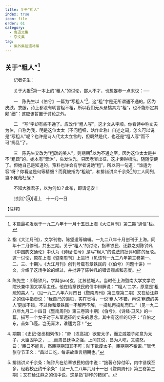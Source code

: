 ```yaml
---
title: 关于“粗人”
index: true
icon: file
order: 61
category:
  - 鲁迅文集
  - 杂文集
tag:  
  - 集外集拾遗补编
---
```


## 关于“粗人”[^①]

　　记者先生：

　　关于大报[^②]第一本上的“粗人”的讨论，鄙人不才，也想妄参一点末议：──

　　一　陈先生以《伯兮》一篇为“写粗人”[^③]，这“粗”字是无所谓通不通的。因为皮肤，衣服，诗上都没有明言粗不粗，所以我们无从悬揣其为“粗”，也不能断定其颇“细”：这应该暂置于讨论之外。

　　二　“写”字却有些不通了。应改作“粗人写”，这才文从字顺。你看诗中称丈夫为伯，自称为我，明是这位太太（不问粗细，姑作此称）自述之词，怎么可以说是“写粗人”呢？也许是诗人代太太立言的，但既然是代，也还是“粗人写”而不可“捣乱”了。

　　三　陈先生又改为“粗疏的美人”，则期期[^④]以为不通之至，因为这位太太是并不“粗疏”的。她本有“膏沐”，头发油光，只因老爷出征，这才懒得梳洗，随随便便了。但她自己是知道的，豫料也许会有学者说她“粗”，所以问一句道：“谁适为容”呀？你看这是何等精细？而竟被指为“粗疏”，和排错讲义千余条[^⑤]的工人同列，岂不冤哉枉哉？

　　不知大雅君子，以为何如？此布，即请记安！

　　封余[^⑥]谨上　十一月一日

【注释】

[^①]:本篇最初发表于一九二八年十一月十五日上海《大江月刊》第二期“通信”栏。

[^②]:指《大江月刊》，文学刊物，陈望道等编辑。一九二八年十月创刊于上海。同年十二月停刊，共出三期。关于“粗人”的讨论，指章铁民、汪静之对陈钟凡《中国韵文通论》中认为《诗经·伯兮》是写“粗人”的说法的批评和陈的反驳。这一讨论，原在上海《暨南周刊》上进行（见该刊一九二八年第三卷第一、二、三、十期）。《大江月刊》创刊号载有章铁民的《〈伯兮〉问题十讲》一文，介绍了这场争论的经过，并批评了陈钟凡的错误观点和态度。

[^③]:陈先生：即陈钟凡，字斠(jìao)玄，江苏盐城人。当时任上海暨南大学文学院院长兼中国文学系主任。他在给章铁民的信中辩解说：“‘粗人’二字，原意是‘粗疏的美人’”。（见一九二八年六月四日《暨南周刊》第三卷第二期）又在给汪静之的信中指责说：“我自己的偏见，实在觉得，一说‘粗人’不错，再说‘粗疏的美人’更加不错，不过你和章铁民一不解再不解，一捣乱再捣乱而已。”（见一九二八年九月二十四日《暨南周刊》第三卷第十期）《伯兮》，《诗经·卫风》的一篇，描写一个女子对于从军远征的丈夫的思念。其中有这样的句子：“自伯之东，首如飞蓬。岂无膏沐，谁适为容！”

[^④]:期期：《史记·张丞相列传》：“帝（汉高祖）欲废太子，而立戚姬子如意为太子，大臣固争之，……而周昌廷争之强，上问其说，昌为人吃，又盛怒，曰：‘臣口不能言，然臣期期知其不可；陛下欲废太子，臣期期不奉诏。’”唐代张守节正义：“昌以口吃，每语故重言期期也。”

[^⑤]:排错讲义千余条：陈钟凡在给章铁民的信中说：“拙著仓猝付印，内中错误至多，经我校正约千余条”（见一九二八年六月十一日《暨南周刊》第三卷第三期）；又在给汪静之的信中说，这是指“排印的错误”。
